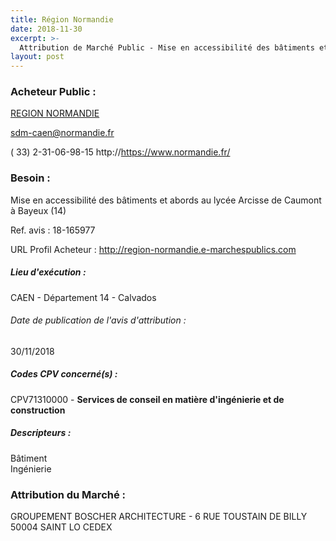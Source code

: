 ```yaml
---
title: Région Normandie
date: 2018-11-30
excerpt: >-
  Attribution de Marché Public - Mise en accessibilité des bâtiments et abords au lycée Arcisse de Caumont à Bayeux (14)
layout: post
---
```


### Acheteur Public : 
<a href="/acheteur-32/siren-200053403"> REGION NORMANDIE</a><br/>



sdm-caen@normandie.fr

( 33) 2-31-06-98-15
http://https://www.normandie.fr/
### Besoin :

Mise en accessibilité des bâtiments et abords au lycée Arcisse de Caumont à Bayeux (14)

Ref. avis : 18-165977

URL Profil Acheteur : http://region-normandie.e-marchespublics.com

##### Lieu d'exécution :

CAEN - Département 14 - Calvados

###### Date de publication de l'avis d'attribution : 
30/11/2018

##### Codes CPV concerné(s) :
CPV71310000 - **Services de conseil en matière d'ingénierie et de construction** <br/>

##### Descripteurs :
Bâtiment <br/>
Ingénierie <br/>

### Attribution du Marché :
GROUPEMENT BOSCHER ARCHITECTURE - 6 RUE TOUSTAIN DE BILLY 50004 SAINT LO CEDEX <br/>
